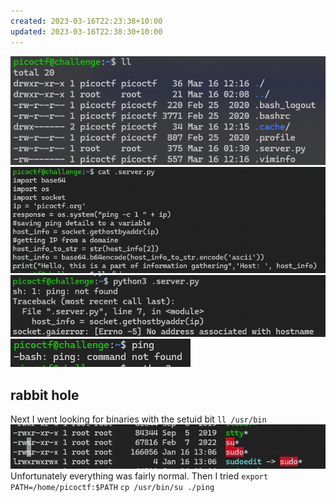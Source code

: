 ```yaml
---
created: 2023-03-16T22:23:38+10:00
updated: 2023-03-16T22:38:30+10:00
---
```

![initial directory listing](attachments/Pasted%20image%2020230316222255.png)
![server.py contents](attachments/Pasted%20image%2020230316222603.png)
![ping not found](attachments/Pasted%20image%2020230316222818.png)
![yep, ping not found](attachments/Pasted%20image%2020230316223107.png)
## rabbit hole
Next I went looking for binaries with the setuid bit
`ll /usr/bin`
![programs with setuid](attachments/Pasted%20image%2020230316223655.png)
Unfortunately everything was fairly normal.
Then I tried 
`export PATH=/home/picoctf:$PATH`
`cp /usr/bin/su ./ping`
